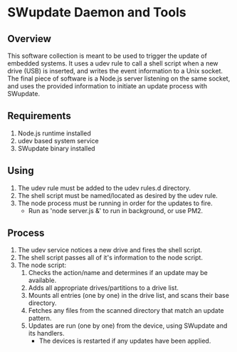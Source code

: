 # SWupdate Daemon and Tools

## Overview
This software collection is meant to be used to trigger the update of embedded systems. It uses a udev rule to call a shell script when a new drive (USB) is inserted, and writes the event information to a Unix socket. The final piece of software is a Node.js server listening on the same socket, and uses the provided information to initiate an update process with SWupdate.

## Requirements
1. Node.js runtime installed
2. udev based system service
3. SWupdate binary installed

## Using
1. The udev rule must be added to the udev rules.d directory.
2. The shell script must be named/located as desired by the udev rule.
3. The node process must be running in order for the updates to fire.
    - Run as 'node server.js &' to run in background, or use PM2.

## Process
1. The udev service notices a new drive and fires the shell script.
2. The shell script passes all of it's information to the node script.
3. The node script:
    1. Checks the action/name and determines if an update may be available.
    2. Adds all appropriate drives/partitions to a drive list.
    3. Mounts all entries (one by one) in the drive list, and scans their base directory.
    4. Fetches any files from the scanned directory that match an update pattern.
    5. Updates are run (one by one) from the device, using SWupdate and its handlers.
        - The devices is restarted if any updates have been applied.
